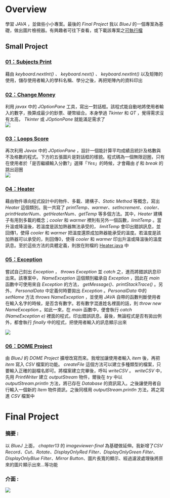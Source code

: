 # Overview
學習 *JAVA* ，並做些小小專案。最後的 *Final Project* 我以 *BlueJ* 的一個專案為基礎，做出圖片檢視器。有興趣者可往下查看，或下載該專案之[可執行檔](https://github.com/tailer954/JavaLearning/blob/master/Final%20Project/0056D057_FinalProject.jar)

## Small Project
### [01：Subjects Print](https://github.com/tailer954/JavaLearning/tree/master/Small%20Project/01)   
藉由 *keyboard.nextInt() 、 keyboard.next() 、 keyboard.nextInt()* 以及矩陣的使用，儲存使用者輸入的學科名稱、學分之後，再把矩陣內的資料印出    
>
### [02：Change Money](https://github.com/tailer954/JavaLearning/tree/master/Small%20Project/02)   
利用 *javax* 中的 *JOptionPane* 工具，寫出一對話框。該程式能自動地將使用者輸入的數字，換算成最少的鈔票、硬幣組合。本身學過 *Tkinter* 和 *QT* ，覺得需求沒有太高， *Tkinter* 或 *JOptionPane* 就能滿足需求了   
![](https://github.com/tailer954/JavaLearning/blob/master/Small%20Project/02/Change%20Money%20Result.JPG)
>
### [03：Loops Score](https://github.com/tailer954/JavaLearning/tree/master/Small%20Project/03)   
再次利用 *Javax* 中的 *JOptionPane* ，設計一個能計算平均成績且統計及格數與不及格數的程式。下方的五張圖片是對話框的樣貌。程式碼為一個無限迴圈，只有在使用者於「是否繼續輸入分數?」選擇「*Yes*」的時候，才會藉由 *if* 和 *break* 的跳出迴圈    
![](https://github.com/tailer954/JavaLearning/blob/master/Small%20Project/03/Loops%20Score%20Result.JPG)
>
### [04：Heater](https://github.com/tailer954/JavaLearning/tree/master/Small%20Project/04)    
藉由物件導向程式設計中的物件、多載、建構子、*Static Method* 等概念，寫出 *Heater* 這個類別。我一共寫了 *printTemp、warmer、setIncrement、cooler、printHeaterNum、getHeaterNum、getTemp* 等多個方法。其中，*Heater* 建構子有用到多載的概念；*cooler* 和 *warmer* 裡則有另外一個函數，*limitTemp* 。當升溫或降溫後，若溫度是該加熱器無法承受的， *limitTemp* 會印出錯誤訊息，並回傳1，使得 *cooler* 和 *warmer* 把溫度還原成加熱器能承受的溫度。若溫度是該加熱器可以承受的，則回傳0，使得 *cooler* 和 *warmer* 印出升溫或降溫後的溫度訊息。至於這些方法的具體定義，則放在附檔的 [Heater.java](https://github.com/tailer954/JavaLearning/blob/master/Small%20Project/04/04_Heater.java) 中
>
### [05：Exception](https://github.com/tailer954/JavaLearning/tree/master/Small%20Project/05)   
嘗試自己刻出 *Exception* ， *throws Exception* 並 *catch* 之，進而將錯誤訊息印出來。該專案中， *NameException* 這個類別繼承自 *Exception* ，因此在 *main* 函數中可使用來自 *Exception* 的方法， *getMessage()、printStackTrace()* 。另外， *PersonalData* 中定義何時要拋出 *Exception* 。*PersonalData* 中的 *setName* 方法 *throws NameException* ，並使用 *JAVA* 自帶的函數判斷使用者在輸入名字的時候，是否含有數字。若有數字混進姓名裡面的話，則 *throw new NameException* 。如此一來，在 *main* 函數中，便會執行 *catch (NameException e)* 裡面的程式，印出錯誤訊息。最後，無論程式是否有拋出例外，都會執行 *finally* 中的程式，把使用者輸入的訊息顯示出來      
>
>
![](https://github.com/tailer954/JavaLearning/blob/master/Small%20Project/05/Exception%20Warning.PNG)
>
### [06：DOME Project](https://github.com/tailer954/JavaLearning/tree/master/Small%20Project/06)   
由 *BlueJ* 的 *DOME Project* 擴增改寫而來。我增加讓使用者輸入 *item* 後，再把 *item* 寫入 *CSV* 檔案的功能。 *createFile* 這個方法可以建立多種類型的檔案，只要輸入正確的副檔名即可。將檔案建立完畢後，呼叫 *writeCSV* 。 *writeCSV* 中，先用 *PrintWriter* 建立 *outputStream* 物件，爾後在 *try* 中以 *outputStream.println* 方法，將已存在 *Database* 的資訊寫入。之後讓使用者自行輸入一個新的 *Item* 物件資訊，之後同樣用 *outputStream.println* 方法，將之寫進 *CSV* 檔案中

# Final Project
### 摘要 :   
以 *BlueJ* 上面， *chapter13* 的 *imageviewer-final* 為基礎做延伸。我新增了*CSV Record、Cut、Rotate、DisplayOnlyRed Filter、DisplayOnlyGreen Filter、DisplayOnlyBlue Filter、Mirror Button*、圖片長寬的顯示、經過濾波處理後將原來的圖片顯示出來…等功能
### 介面 :   
![](https://github.com/tailer954/JavaLearning/blob/master/Final%20Project/result.JPG)
>
